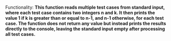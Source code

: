 Functionality: **This function reads multiple test cases from standard input, where each test case contains two integers n and k. It then prints the value 1 if k is greater than or equal to n-1, and n-1 otherwise, for each test case. The function does not return any value but instead prints the results directly to the console, leaving the standard input empty after processing all test cases.**